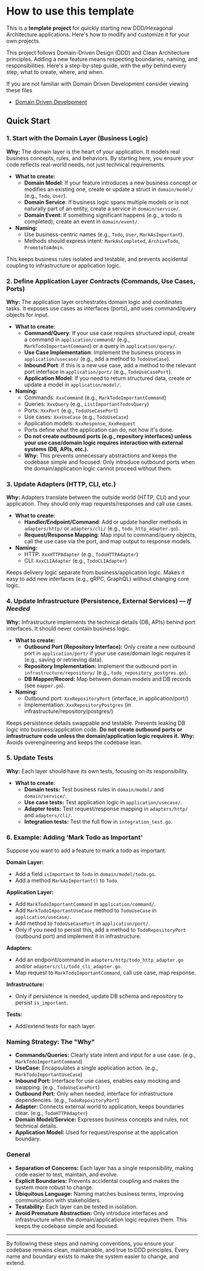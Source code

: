 # How to use this template

This is a **template project** for quickly starting new DDD/Hexagonal Architecture applications. Here's how to modify and customize it for your own projects.

This project follows Domain-Driven Design (DDD) and Clean Architecture principles. Adding a new feature means respecting boundaries, naming, and responsibilities. Here's a step-by-step guide, with the *why* behind every step, what to create, where, and when.

If you are not familiar with Domain Driven Development consider viewing these files

- [Domain Driven Development](./ddd.md)

## Quick Start 

### 1. Start with the Domain Layer (Business Logic)
**Why:** The domain layer is the heart of your application. It models real business concepts, rules, and behaviors. By starting here, you ensure your code reflects real-world needs, not just technical requirements.

- **What to create:**
  - **Domain Model**: If your feature introduces a new business concept or modifies an existing one, create or update a struct in `domain/model/` (e.g., `Todo`, `User`).
  - **Domain Service**: If business logic spans multiple models or is not naturally part of an entity, create a service in `domain/service/`.
  - **Domain Event**: If something significant happens (e.g., a todo is completed), create an event in `domain/event/`.
- **Naming:**
  - Use business-centric names (e.g., `Todo`, `User`, `MarkAsImportant`).
  - Methods should express intent: `MarkAsCompleted`, `ArchiveTodo`, `PromoteToAdmin`.

This keeps business rules isolated and testable, and prevents accidental coupling to infrastructure or application logic.

### 2. Define Application Layer Contracts (Commands, Use Cases, Ports)
**Why:** The application layer orchestrates domain logic and coordinates tasks. It exposes use cases as interfaces (ports), and uses command/query objects for input.

- **What to create:**
  - **Command/Query**: If your use case requires structured input, create a command in `application/command/` (e.g., `MarkTodoImportantCommand`) or a query in `application/query/`.
  - **Use Case Implementation**: Implement the business process in `application/usecase/` (e.g., add a method to `TodoUseCase`).
  - **Inbound Port**: If this is a new use case, add a method to the relevant port interface in `application/port/` (e.g., `TodoUseCasePort`).
  - **Application Model**: If you need to return structured data, create or update a model in `application/model/`.
- **Naming:**
  - Commands: `XxxCommand` (e.g., `MarkTodoImportantCommand`)
  - Queries: `XxxQuery` (e.g., `ListImportantTodosQuery`)
  - Ports: `XxxPort` (e.g., `TodoUseCasePort`)
  - Use cases: `XxxUseCase` (e.g., `TodoUseCase`)
  - Application models: `XxxResponse`, `XxxRequest`
  - Ports define what the application can do, not how it's done.
  - **Do not create outbound ports (e.g., repository interfaces) unless your use case/domain logic requires interaction with external systems (DB, APIs, etc.).**
  - **Why:** This prevents unnecessary abstractions and keeps the codebase simple and focused. Only introduce outbound ports when the domain/application logic cannot proceed without them.

### 3. Update Adapters (HTTP, CLI, etc.)
**Why:** Adapters translate between the outside world (HTTP, CLI) and your application. They should only map requests/responses and call use cases.

- **What to create:**
  - **Handler/Endpoint/Command**: Add or update handler methods in `adapters/http/` or `adapters/cli/` (e.g., `todo_http_adapter.go`).
  - **Request/Response Mapping**: Map input to command/query objects, call the use case via the port, and map output to response models.
- **Naming:**
  - HTTP: `XxxHTTPAdapter` (e.g., `TodoHTTPAdapter`)
  - CLI: `XxxCLIAdapter` (e.g., `TodoCLIAdapter`)

Keeps delivery logic separate from business/application logic.
Makes it easy to add new interfaces (e.g., gRPC, GraphQL) without changing core logic.

### 4. Update Infrastructure (Persistence, External Services) — *If Needed*
**Why:** Infrastructure implements the technical details (DB, APIs) behind port interfaces. It should never contain business logic.

- **What to create:**
  - **Outbound Port (Repository Interface):** Only create a new outbound port in `application/port/` if your use case/domain logic requires it (e.g., saving or retrieving data).
  - **Repository Implementation:** Implement the outbound port in `infrastructure/repository/` (e.g., `todo_repository_postgres.go`).
  - **DB Mapper/Record:** Map between domain models and DB records (see `mapper.go`).
- **Naming:**
  - Outbound port: `XxxRepositoryPort` (interface, in application/port/)
  - Implementation: `XxxRepositoryPostgres` (in infrastructure/repository/postgres/)

Keeps persistence details swappable and testable.
Prevents leaking DB logic into business/application code.
**Do not create outbound ports or infrastructure code unless the domain/application logic requires it.**
**Why:** Avoids overengineering and keeps the codebase lean.

### 5. Update Tests
**Why:** Each layer should have its own tests, focusing on its responsibility.

- **What to create:**
  - **Domain tests:** Test business rules in `domain/model/` and `domain/service/`.
  - **Use case tests:** Test application logic in `application/usecase/`.
  - **Adapter tests:** Test request/response mapping in `adapters/http/` and `adapters/cli/`.
  - **Integration tests:** Test the full flow in `integration_test.go`.

### 6. Example: Adding 'Mark Todo as Important'

Suppose you want to add a feature to mark a todo as important.

**Domain Layer:**
- Add a field `isImportant` to `Todo` in `domain/model/todo.go`.
- Add a method `MarkAsImportant()` to `Todo`.

**Application Layer:**
- Add `MarkTodoImportantCommand` in `application/command/`.
- Add `MarkTodoImportantUseCase` method to `TodoUseCase` in `application/usecase/`.
- Add method to `TodoUseCasePort` in `application/port/`.
- Only if you need to persist this, add a method to `TodoRepositoryPort` (outbound port) and implement it in infrastructure.

**Adapters:**
- Add an endpoint/command in `adapters/http/todo_http_adapter.go` and/or `adapters/cli/todo_cli_adapter.go`.
- Map request to `MarkTodoImportantCommand`, call use case, map response.

**Infrastructure:**
- Only if persistence is needed, update DB schema and repository to persist `is_important`.

**Tests:**
- Add/extend tests for each layer.

### Naming Strategy: The "Why"
- **Commands/Queries:** Clearly state intent and input for a use case. (e.g., `MarkTodoImportantCommand`)
- **UseCase:** Encapsulates a single application action. (e.g., `MarkTodoImportantUseCase`)
- **Inbound Port:** Interface for use cases, enables easy mocking and swapping. (e.g., `TodoUseCasePort`)
- **Outbound Port:** Only when needed, interface for infrastructure dependencies. (e.g., `TodoRepositoryPort`)
- **Adapter:** Connects external world to application, keeps boundaries clear. (e.g., `TodoHTTPAdapter`)
- **Domain Model/Service:** Expresses business concepts and rules, not technical details.
- **Application Model:** Used for request/response at the application boundary.

### General 
- **Separation of Concerns:** Each layer has a single responsibility, making code easier to test, maintain, and evolve.
- **Explicit Boundaries:** Prevents accidental coupling and makes the system more robust to change.
- **Ubiquitous Language:** Naming matches business terms, improving communication with stakeholders.
- **Testability:** Each layer can be tested in isolation.
- **Avoid Premature Abstraction:** Only introduce interfaces and infrastructure when the domain/application logic requires them. This keeps the codebase simple and focused.

---

By following these steps and naming conventions, you ensure your codebase remains clean, maintainable, and true to DDD principles. Every name and boundary exists to make the system easier to change, and extend.